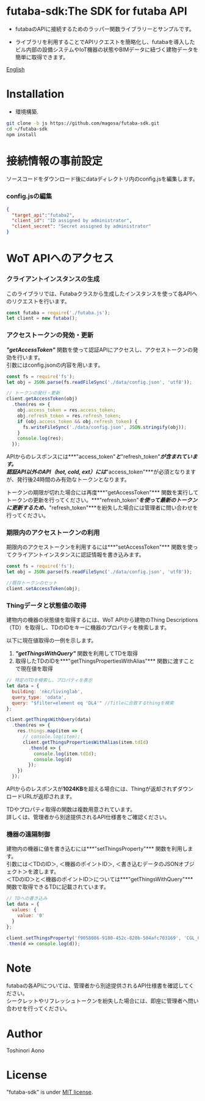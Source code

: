 # futaba-sdk:The SDK for futaba API

* futabaのAPIに接続するためのラッパー関数ライブラリーとサンプルです。

* ライブラリを利用することでAPIリクエストを簡略化し、futabaを導入したビル内部の設備システムやIoT機器の状態やBIMデータに紐づく建物データを簡単に取得できます。

[English](https://github.com/magosa/futaba-sdk/blob/js/README_ENG.md)

# Installation

* 環境構築.

```bash
git clone -b js https://github.com/magosa/futaba-sdk.git
cd ~/futaba-sdk
npm install
```

# 接続情報の事前設定

ソースコードをダウンロード後にdataディレクトリ内のconfig.jsを編集します。

### config.jsの編集

```Javascript:config.json
{
  "target_api":"futaba2",
  "client_id": "ID assigned by administrator",
  "client_secret": "Secret assigned by administrator"
}
```

# WoT APIへのアクセス

### クライアントインスタンスの生成

このライブラリでは、Futabaクラスから生成したインスタンスを使って各APIへのリクエストを行います。

```Javascript:futaba_hot_sample.js
const futaba = require('./futaba.js');
let client = new futaba();
```

### アクセストークンの発効・更新

***"getAccessToken"*** 関数を使って認証APIにアクセスし、アクセストークンの発効を行います。  
引数にはconfig.jsonの内容を用います。

```Javascript:futaba_hot_sample.js
const fs = require('fs');
let obj = JSON.parse(fs.readFileSync('./data/config.json', 'utf8'));

// トークンの発行・更新
client.getAccessToken(obj)
  .then(res => {
    obj.access_token = res.access_token;
    obj.refresh_token = res.refresh_token;
    if (obj.access_token && obj.refresh_token) {
      fs.writeFileSync('./data/config.json', JSON.stringify(obj));
    }
    console.log(res);
  });
```

APIからのレスポンスには***"access_token"***と***"refresh_token"***が含まれています。  
認証API以外のAPI（hot, cold, ext）には***"access_token"***が必須となりますが、発行後24時間のみ有効なトークンとなります。

トークンの期限が切れた場合には再度***"getAccessToken"*** 関数を実行してトークンの更新を行ってください。***"refresh_token"***を使って最新のトークンに更新するため、***"refresh_token"***を紛失した場合には管理者に問い合わせを行ってください。

### 期限内のアクセストークンの利用

期限内のアクセストークンを利用するには***"setAccessToken"*** 関数を使ってクライアントインスタンスに認証情報を書き込みます。

```Javascript:futaba_hot_sample.js
const fs = require('fs');
let obj = JSON.parse(fs.readFileSync('./data/config.json', 'utf8'));

//既存トークンのセット
client.setAccessToken(obj);
```

### Thingデータと状態値の取得

建物内の機器の状態値を取得するには、WoT APIから建物のThing Descriptions（TD）を取得し、TDのIDをキーに機器のプロパティを検索します。

以下に現在値取得の一例を示します。  

1. ***"getThingsWithQuery"*** 関数を利用してTDを取得
2. 取得したTDのIDを***"getThingsPropertiesWithAlias"*** 関数に渡すことで現在値を取得

```Javascript:futaba_hot_sample.js
// 特定のTDを検索し、プロパティを表示
let data = {
  building: 'nkc/livinglab',
  query_type: 'odata',
  query: "$filter=element eq 'DL4'" //Titleに合致するthingを検索
};

client.getThingsWithQuery(data)
  .then(res => {
    res.things.map(item => {
      // console.log(item);
      client.getThingsPropertiesWithAlias(item.tdId)
        .then(d => {
          console.log(item.tdId);
          console.log(d)
        });
    })
  });
```

APIからのレスポンスが**1024KB**を超える場合には、Thingが返却されずダウンロードURLが返却されます。

TDやプロパティ取得の関数は複数用意されています。  
詳しくは、管理者から別途提供されるAPI仕様書をご確認ください。

### 機器の遠隔制御

建物内の機器に値を書き込むには***"setThingsProperty"*** 関数を利用します。  
引数には＜TDのID＞, ＜機器のポイントID＞, ＜書き込むデータのJSONオブジェクト＞を渡します。  
＜TDのID＞と＜機器のポイントID＞については***"getThingsWithQuery"*** 関数で取得できるTDに記載されています。

```Javascript:futaba_hot_sample.js
// TDへの書き込み
let data = {
  values: {
    value: '0'
  }
};

client.setThingsProperty('f9058086-9180-452c-820b-504afc703169', 'CGL_000002', data)
.then(d => console.log(d));
```

# Note

futabaの各APIについては、管理者から別途提供されるAPI仕様書を確認してください。  
シークレットやリフレッシュトークンを紛失した場合には、即座に管理者へ問い合わせを行ってください。

# Author

Toshinori Aono

# License

"futaba-sdk" is under [MIT license](https://en.wikipedia.org/wiki/MIT_License).
